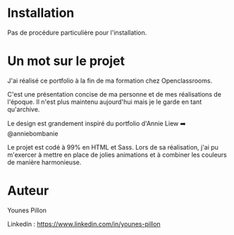 # Installation

Pas de procédure particulière pour l'installation.

# Un mot sur le projet

J'ai réalisé ce portfolio à la fin de ma formation chez Openclassrooms.

C'est une présentation concise de ma personne et de mes réalisations de l'époque. Il n'est plus maintenu aujourd'hui mais je le garde en tant qu'archive.

Le design est grandement inspiré du portfolio d'Annie Liew ➡️ @anniebombanie

Le projet est codé à 99% en HTML et Sass. Lors de sa réalisation, j'ai pu m'exercer à mettre en place de jolies animations et à combiner les couleurs de manière harmonieuse.

# Auteur

Younes Pillon

Linkedin : https://www.linkedin.com/in/younes-pillon
